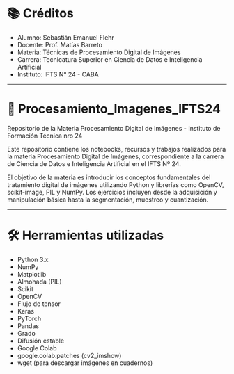 # 📚 **Créditos**

- Alumno: Sebastián Emanuel Flehr
- Docente: Prof. Matías Barreto
- Materia: Técnicas de Procesamiento Digital de Imágenes
- Carrera: Tecnicatura Superior en Ciencia de Datos e Inteligencia Artificial
- Instituto: IFTS N° 24 - CABA

---

# 📸 **Procesamiento_Imagenes_IFTS24**

Repositorio de la Materia Procesamiento Digital de Imágenes - Instituto de Formación Técnica nro 24 

Este repositorio contiene los notebooks, recursos y trabajos realizados para la materia Procesamiento Digital de Imágenes, correspondiente a la carrera de Ciencia de Datos e Inteligencia Artificial en el IFTS Nº 24.

El objetivo de la materia es introducir los conceptos fundamentales del tratamiento digital de imágenes utilizando Python y librerías como OpenCV, scikit-image, PIL y NumPy. Los ejercicios incluyen desde la adquisición y manipulación básica hasta la segmentación, muestreo y cuantización.

---

# 🛠️ **Herramientas utilizadas**

- Python 3.x
- NumPy
- Matplotlib
- Almohada (PIL)
- Scikit
- OpenCV
- Flujo de tensor
- Keras
- PyTorch
- Pandas
- Grado
- Difusión estable
- Google Colab
- google.colab.patches (cv2_imshow)
- wget (para descargar imágenes en cuadernos)
